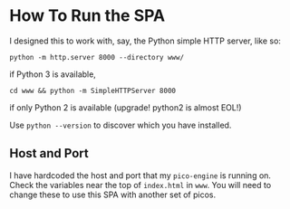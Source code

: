 # How To Run the SPA

I designed this to work with, say, the Python simple HTTP server, like so:
```
python -m http.server 8000 --directory www/
```
if Python 3 is available, 
```
cd www && python -m SimpleHTTPServer 8000
```
if only Python 2 is available (upgrade! python2 is almost EOL!)

Use `python --version` to discover which you have installed.

## Host and Port
I have hardcoded the host and port that my `pico-engine` is running on. Check the variables near the top of `index.html` in `www`. You will need to change these to use this SPA with another set of picos.